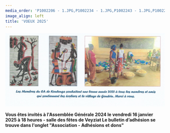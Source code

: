 ```yaml
---
media_order: 'P1002206 - 1.JPG,P1002234 - 1.JPG,P1002243 - 1.JPG,P1002252 - 1.JPG,Colette 3.JPG,VOEUX 2023.jpeg,2022-12-17-10-16-12.jpg,DSCN0285 - Copie.JPG,DSCN0277.JPG,Voeux 2024.jpeg,2022-12-17-10-20-18 6.jpg,Départ d''un groupe.JPG,2024-12-15 à 20.49.32 3.jpg,VOEUX KOULENGA 2025 site.jpg,1 Bulletin adhésion 2025.png'
image_align: left
title: 'VOEUX 2025'
---
```


![VOEUX%20KOULENGA%202025%20site](VOEUX%20KOULENGA%202025%20site.jpg "VOEUX%20KOULENGA%202025%20site")

**Vous êtes invités à l'Assemblée Générale 2024 le vendredi 16 janvier 2025 à 18 heures - salle des fêtes de Veyziat
Le bulletin d’adhésion se trouve dans l'onglet "Association - Adhésions et dons"**



